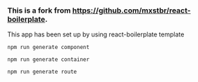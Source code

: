 ### This is a fork from https://github.com/mxstbr/react-boilerplate. 

This app has been set up by using react-boilerplate template
```
npm run generate component

npm run generate container

npm run generate route

```

